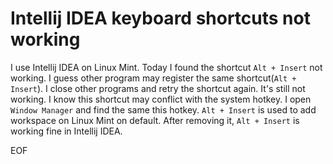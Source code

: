 # Intellij IDEA keyboard shortcuts not working
I use Intellij IDEA on Linux Mint. Today I found the shortcut `Alt + Insert` not working. I guess other program may register
the same shortcut(`Alt + Insert`). I close other programs and retry the shortcut again. It's still not working. I know
this shortcut may conflict with the system hotkey. I open `Window Manager` and find the same this hotkey. `Alt + Insert`
is used to add workspace on Linux Mint on default. After removing it, `Alt + Insert` is working fine in Intellij IDEA.

EOF